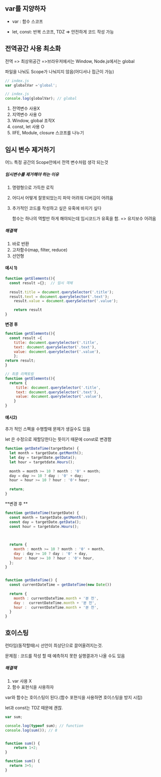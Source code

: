 ## var를 지양하자

* var : 함수 스코프

* let, const: 반복 스코프, TDZ => 안전하게 코드 작성 가능



## 전역공간 사용 최소화

전역 => 최상위공간 =>브라우저에서는 Window, Node.js에서는 global



파일을 나눠도 Scope가 나눠지지 않음(어디서나 접근이 가능)

```js
// index.js
var globalVar ='global';

// index.js
console.log(globalVar); // global
```



1. 전역변수 사용X
2. 지역변수 사용 O
3. Window, global 조작X
4. const, let 사용 O
5. IIFE, Module, closure 스코프를 나누기



## 임시 변수 제거하기

어느 특정 공간의 Scope안에서 전역 변수처럼 생각 되는것

##### 임시변수를 제거해야 하는 이유

1. 명령형으로 가득한 로직

2. 어디서 어떻게 잘못되었는지 파악 어려워 디버깅이 어려움

3. 추가적인 코드를 작성하고 싶은 유혹에 바지기 싶다

   함수는 하나의 역할만 하게 해야되는데 임시코드가 유혹을 함. => 유지보수 어려움



##### 해결책

1. 바로 반환
2. 고차함수(map, filter, reduce)
3. 선언형

#### 예시 1)

```js
function getElements(){
  const result ={};  // 임시 객체
  
  result.title = document.querySelector('.title');
  result.text = document.querySelector('.text');
	result.value = document.querySelector('.value');

	return result
}
```



**변경 후**

```js
function getElements(){
  const result ={
    title: document.querySelector('.title',
    text: document.querySelector('.text'),
    value: document.querySelector('.value'),
	}; 
return result;
}

// 최종 리팩토링
function getElements(){
  return {
     title: document.querySelector('.title',
     text: document.querySelector('.text'),
     value: document.querySelector('.value'),
	}
}
```



#### 예시2)

추가 적인 스펙을 수행할때 문제가 생길수도 있음

let 은 수정으로 재할당한다는 뜻이기 때문에 const로 변경함

```js
function getDateTime(targetDate) {
  let month = targetDate.getMonth();
  let day = targetDate.getData();
  let hour = targetdate.Hours();
  
  month = month >= 10 ? month : '0' + month;
  day = day >= 10 ? day : '0' + day;
  hour = hour >= 10 ? hour : '0'+ hour;
  
  return;
}
```



**변경 후 **

```js
function getDateTime(targetDate) {
  const month = targetDate.getMonth();
  const day = targetDate.getData();
  const hour = targetdate.Hours();
  
  
  
  return {
    month : month >= 10 ? month : '0' + month,
  	day : day >= 10 ? day : '0' + day,
  	hour : hour >= 10 ? hour : '0'+ hour,
  };
}


function getDateTime() {
  const currentDateTime = getDateTime(new Date())
  
  return {
    month : currentDateTime.month + '분 전',
  	day :  currentDateTime.month + '분 전',
  	hour :  currentDateTime.month + '분 전',
  }
}
```





## 호이스팅

 런타임(동작할때)시 선언이 최상단으로 끌어올려지는것.

문제점 : 코드를 작성 할 때 예측하지 못한 실행결과가 나올 수도 있음

##### 해결책

1. var 사용 X
2. 함수 표현식을 사용하자

var와 함수는 호이스팅이 된다.(함수 포현식을 사용하면 호이스팅을 방지 시킴)

let과 const는 TDZ 때문에 괜찮.



```js
var sum;

console.log(typeof sum); // function
console.log(sum()); // 8


function sum() {
	return 1+2;
}

function sum() {
  return 3+5;
}
```

